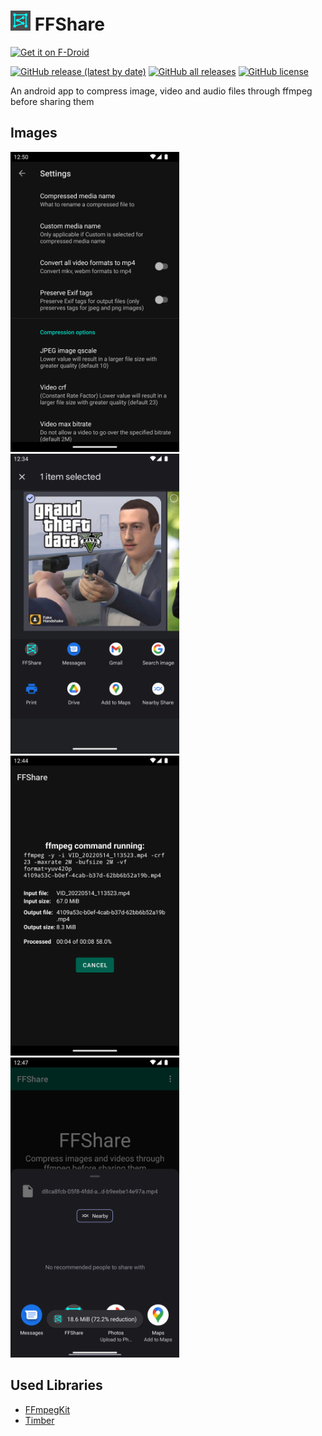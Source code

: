 # <img src="fastlane/metadata/android/en-US/images/icon.png" height="32"> FFShare

[<img src="https://f-droid.org/badge/get-it-on.png"
      alt="Get it on F-Droid"
      height="80">](https://f-droid.org/app/com.caydey.ffshare)

[![GitHub release (latest by date)](https://img.shields.io/github/v/release/caydey/FFShare)](https://github.com/caydey/ffshare/releases/latest)
[![GitHub all releases](https://img.shields.io/github/downloads/caydey/ffshare/total)](https://github.com/caydey/ffshare/releases/latest)
[![GitHub license](https://img.shields.io/github/license/caydey/ffshare)](https://github.com/caydey/ffshare/blob/master/LICENSE)

An android app to compress image, video and audio files through ffmpeg before sharing them

## Images

<p align="left">
      <img src="fastlane/metadata/android/en-US/images/phoneScreenshots/1.png" width="270">
      <img src="fastlane/metadata/android/en-US/images/phoneScreenshots/2.png" width="270">
      <img src="fastlane/metadata/android/en-US/images/phoneScreenshots/3.png" width="270">
      <img src="fastlane/metadata/android/en-US/images/phoneScreenshots/4.png" width="270">
</p>

## Used Libraries

- [FFmpegKit](https://github.com/arthenica/ffmpeg-kit)
- [Timber](https://github.com/JakeWharton/timber)
